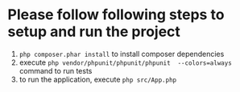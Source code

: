 # Please follow following steps to setup and run the project
1) ```php composer.phar install``` to install composer dependencies
2) execute ```php vendor/phpunit/phpunit/phpunit  --colors=always``` command to run tests
3) to run the application, execute ```php src/App.php``` 
